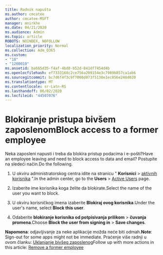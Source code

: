 ```yaml
---
title: Radnik napušta
ms.author: cmcatee
author: cmcatee-MSFT
manager: mnirkhe
ms.date: 04/21/2020
ms.audience: Admin
ms.topic: article
ROBOTS: NOINDEX, NOFOLLOW
localization_priority: Normal
ms.collection: Adm_O365
ms.custom:
- "18"
- "1200010"
ms.assetid: ba665d35-f4af-4bd0-b52d-841df7454d4b
ms.openlocfilehash: ef7333168c2ce756a209154e3c7989b857ca1ab6
ms.sourcegitcommit: bc7d6f4f3c9f7060d073f5130e1ec856e248d020
ms.translationtype: MT
ms.contentlocale: sr-Latn-RS
ms.lasthandoff: 06/02/2020
ms.locfileid: "44507076"
---
```

# <a name="block-access-to-a-former-employee"></a><span data-ttu-id="1bc9a-102">Blokiranje pristupa bivšem zaposlenom</span><span class="sxs-lookup"><span data-stu-id="1bc9a-102">Block access to a former employee</span></span>

<span data-ttu-id="1bc9a-103">Neka zaposleni napusti i treba da blokira pristup podacima i e-pošti?</span><span class="sxs-lookup"><span data-stu-id="1bc9a-103">Have an employee leaving and need to block access to data and email?</span></span> <span data-ttu-id="1bc9a-104">Postupite na sledeći način.</span><span class="sxs-lookup"><span data-stu-id="1bc9a-104">Do the following.</span></span>
  
1. <span data-ttu-id="1bc9a-105">U okviru administratorskog centra idite na stranicu " **Korisnici** \> [aktivnih korisnika](https://go.microsoft.com/fwlink/p/?linkid=834822) ".</span><span class="sxs-lookup"><span data-stu-id="1bc9a-105">In the admin center, go to the **Users** \> [Active Users](https://go.microsoft.com/fwlink/p/?linkid=834822) page.</span></span>

2. <span data-ttu-id="1bc9a-106">Izaberite ime korisnika koga želite da blokirate.</span><span class="sxs-lookup"><span data-stu-id="1bc9a-106">Select the name of the user you want to block.</span></span>

3. <span data-ttu-id="1bc9a-107">U okviru korisničkog imena izaberite **Blokiraj ovog korisnika**.</span><span class="sxs-lookup"><span data-stu-id="1bc9a-107">Under the user's name, select **Block this user**.</span></span>

4. <span data-ttu-id="1bc9a-108">Odaberite **blokiranje korisnika od potpisivanja prilikom** \> **čuvanja promena**.</span><span class="sxs-lookup"><span data-stu-id="1bc9a-108">Choose **Block the user from signing in** \> **Save changes**.</span></span>

<span data-ttu-id="1bc9a-109">**Napomena**: odjavljivanje za neke aplikacije možda neće biti odmah.</span><span class="sxs-lookup"><span data-stu-id="1bc9a-109">**Note**: Sign-out for some apps might not be immediate.</span></span> <span data-ttu-id="1bc9a-110">Praćenje više radnji u ovom članku: [Uklanjanje bivšeg zaposlenog](https://docs.microsoft.com/microsoft-365/admin/add-users/remove-former-employee)</span><span class="sxs-lookup"><span data-stu-id="1bc9a-110">Follow up with more actions in this article: [Remove a former employee](https://docs.microsoft.com/microsoft-365/admin/add-users/remove-former-employee)</span></span>